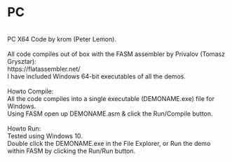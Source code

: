 PC
==
<br />
PC X64 Code by krom (Peter Lemon).<br />
<br />
All code compiles out of box with the FASM assembler by Privalov (Tomasz Grysztar):<br />
https://flatassembler.net/<br />
I have included Windows 64-bit executables of all the demos.<br />
<br />
Howto Compile:<br />
All the code compiles into a single executable (DEMONAME.exe) file for Windows.<br />
Using FASM open up DEMONAME.asm & click the Run/Compile button.<br />
<br />
Howto Run:<br />
Tested using Windows 10.<br />
Double click the DEMONAME.exe in the File Explorer, or Run the demo within FASM by clicking the Run/Run button.